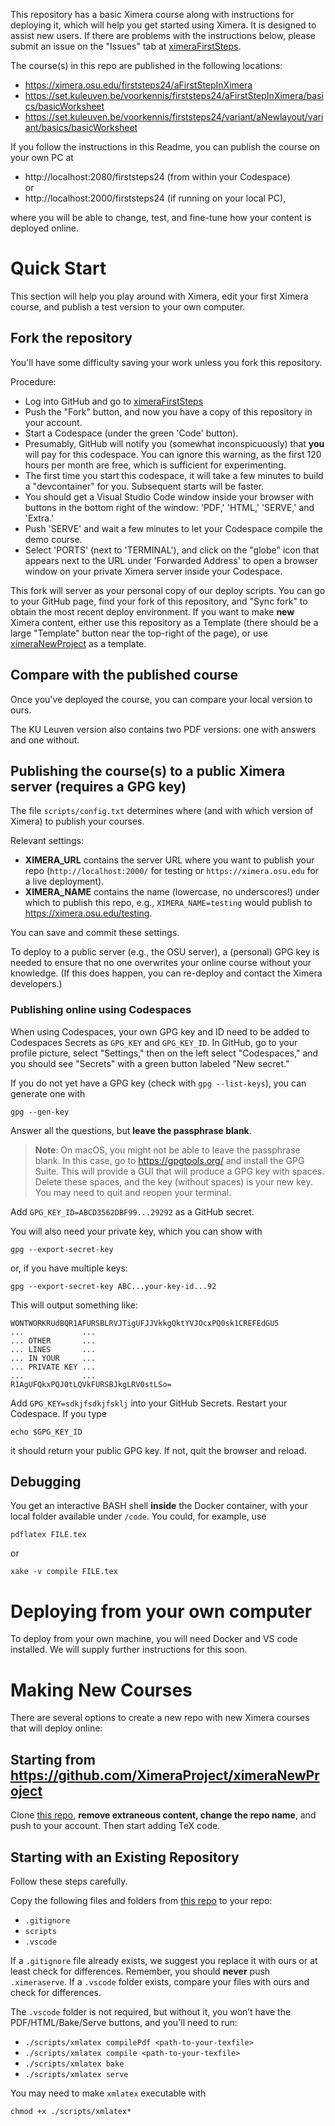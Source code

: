 This repository has a basic Ximera course along with instructions for deploying it, which will help you get started using Ximera. It is designed to assist new users. If there are problems with the instructions below, please submit an issue on the "Issues" tab at [ximeraFirstSteps](https://github.com/XimeraProject/ximeraFirstSteps).

The course(s) in this repo are published in the following locations:

- https://ximera.osu.edu/firststeps24/aFirstStepInXimera 
- https://set.kuleuven.be/voorkennis/firststeps24/aFirstStepInXimera/basics/basicWorksheet
- https://set.kuleuven.be/voorkennis/firststeps24/variant/aNewlayout/variant/basics/basicWorksheet

If you follow the instructions in this Readme, you can publish the course on your own PC at

- http://localhost:2080/firststeps24 (from within your Codespace)  
or
- http://localhost:2000/firststeps24 (if running on your local PC),

where you will be able to change, test, and fine-tune how your content is deployed online.

# Quick Start

This section will help you play around with Ximera, edit your first Ximera course, and publish a test version to your own computer.  

## Fork the repository

You'll have some difficulty saving your work unless you fork this repository.

Procedure:
- Log into GitHub and go to [ximeraFirstSteps](https://github.com/XimeraProject/ximeraFirstSteps)
- Push the "Fork" button, and now you have a copy of this repository in your account. 
- Start a Codespace (under the green 'Code' button).
- Presumably, GitHub will notify you (somewhat inconspicuously) that **you** will pay for this codespace. You can ignore this warning, as the first 120 hours per month are free, which is sufficient for experimenting.
- The first time you start this codespace, it will take a few minutes to build a "devcontainer" for you. Subsequent starts will be faster.
- You should get a Visual Studio Code window inside your browser with buttons in the bottom right of the window: 'PDF,' 'HTML,' 'SERVE,' and 'Extra.'
- Push 'SERVE' and wait a few minutes to let your Codespace compile the demo course.
- Select 'PORTS' (next to 'TERMINAL'), and click on the "globe" icon that appears next to the URL under 'Forwarded Address' to open a browser window on your private Ximera server inside your Codespace.

This fork will server as your personal copy of our deploy scripts. You can go to your GitHub page, find your fork of this repository, and "Sync fork" to obtain the most recent deploy environment. 
If you want to make **new** Ximera content, either use this repository as a Template (there should be a large "Template" button near the top-right of the page), or use [ximeraNewProject](https://github.com/XimeraProject/ximeraNewProject) as a template.


## Compare with the published course

Once you've deployed the course, you can compare your local version to ours.

The KU Leuven version also contains two PDF versions: one with answers and one without.

## Publishing the course(s) to a public Ximera server (requires a GPG key)

The file `scripts/config.txt` determines where (and with which version of Ximera) to publish your courses.

Relevant settings:

- **XIMERA_URL** contains the server URL where you want to publish your repo (`http://localhost:2000/` for testing or `https://ximera.osu.edu` for a live deployment).
- **XIMERA_NAME** contains the name (lowercase, no underscores!) under which to publish this repo, e.g., `XIMERA_NAME=testing` would publish to https://ximera.osu.edu/testing.

You can save and commit these settings.

To deploy to a public server (e.g., the OSU server), a (personal) GPG key is needed to ensure that no one overwrites your online course without your knowledge. (If this does happen, you can re-deploy and contact the Ximera developers.)

### Publishing online using Codespaces

When using Codespaces, your own GPG key and ID need to be added to Codespaces Secrets as `GPG_KEY` and `GPG_KEY_ID`. In GitHub, go to your profile picture, select "Settings," then on the left select "Codespaces," and you should see "Secrets" with a green button labeled "New secret."

If you do not yet have a GPG key (check with `gpg --list-keys`), you can generate one with
```
gpg --gen-key
```
Answer all the questions, but **leave the passphrase blank**.

> **Note**: On macOS, you might not be able to leave the passphrase blank. In this case, go to https://gpgtools.org/ and install the GPG Suite. This will provide a GUI that will produce a GPG key with spaces. Delete these spaces, and the key (without spaces) is your new key. You may need to quit and reopen your terminal.

Add `GPG_KEY_ID=ABCD3562DBF99...29292` as a GitHub secret.

You will also need your private key, which you can show with
```
gpg --export-secret-key
```
or, if you have multiple keys:
```
gpg --export-secret-key ABC...your-key-id...92
```
This will output something like:
```
WONTWORKRUdBQR1AFURSBLRVJTigUFJJVkkgQktYVJOcxPQ0sk1CREFEdGU5 
...             ...
... OTHER       ...
... LINES       ...
... IN YOUR     ...
... PRIVATE KEY ... 
...             ...
R1AgUFQkxPQJ0tLQVkFURSBJkgLRV0stLSo=
```
Add `GPG_KEY=sdkjfsdkjfsklj` into your GitHub Secrets. Restart your Codespace. If you type
```
echo $GPG_KEY_ID
```
it should return your public GPG key. If not, quit the browser and reload.

## Debugging

You get an interactive BASH shell **inside** the Docker container, with your local folder available under `/code`.
You could, for example, use
```
pdflatex FILE.tex
```
or
```
xake -v compile FILE.tex
```

# Deploying from your own computer

To deploy from your own machine, you will need Docker and VS code installed. We will supply further instructions for this soon.

# Making New Courses

There are several options to create a new repo with new Ximera courses that will deploy online:

## Starting from https://github.com/XimeraProject/ximeraNewProject

Clone [this repo](https://github.com/XimeraProject/ximeraNewProject), **remove extraneous content, change the repo name**, and push to your account.
Then start adding TeX code.

## Starting with an Existing Repository

Follow these steps carefully.

Copy the following files and folders from [this repo](https://github.com/XimeraProject/ximeraNewProject) to your repo:

- `.gitignore`
- `scripts`
- `.vscode`

If a `.gitignore` file already exists, we suggest you replace it with ours or at least check for differences. Remember, you should **never** push `.ximeraserve`.
If a `.vscode` folder exists, compare your files with ours and check for differences.

The `.vscode` folder is not required, but without it, you won’t have the PDF/HTML/Bake/Serve buttons, and you'll need to run:

- `./scripts/xmlatex compilePdf <path-to-your-texfile>`
- `./scripts/xmlatex compile <path-to-your-texfile>`
- `./scripts/xmlatex bake`
- `./scripts/xmlatex serve`

You may need to make `xmlatex` executable with
```
chmod +x ./scripts/xmlatex*
```
